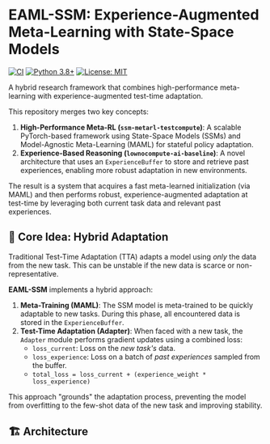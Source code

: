 # EAML-SSM: Experience-Augmented Meta-Learning with State-Space Models

[![CI](https://github.com/sunghunkwag/EAML-SSM/actions/workflows/ci.yml/badge.svg)](https://github.com/sunghunkwag/EAML-SSM/actions/workflows/ci.yml)
[![Python 3.8+](https://img.shields.io/badge/python-3.8%2B-blue.svg)](https://www.python.org/downloads/release/python-380/)
[![License: MIT](https://img.shields.io/badge/License-MIT-yellow.svg)](https://opensource.org/licenses/MIT)

A hybrid research framework that combines high-performance meta-learning with experience-augmented test-time adaptation.

This repository merges two key concepts:
1.  **High-Performance Meta-RL (`ssm-metarl-testcompute`)**: A scalable PyTorch-based framework using State-Space Models (SSMs) and Model-Agnostic Meta-Learning (MAML) for stateful policy adaptation.
2.  **Experience-Based Reasoning (`lownocompute-ai-baseline`)**: A novel architecture that uses an `ExperienceBuffer` to store and retrieve past experiences, enabling more robust adaptation in new environments.

The result is a system that acquires a fast meta-learned initialization (via MAML) and then performs robust, experience-augmented adaptation at test-time by leveraging both current task data and relevant past experiences.

## 🎯 Core Idea: Hybrid Adaptation

Traditional Test-Time Adaptation (TTA) adapts a model using *only* the data from the new task. This can be unstable if the new data is scarce or non-representative.

**EAML-SSM** implements a hybrid approach:

1.  **Meta-Training (MAML)**: The SSM model is meta-trained to be quickly adaptable to new tasks. During this phase, all encountered data is stored in the `ExperienceBuffer`.
2.  **Test-Time Adaptation (Adapter)**: When faced with a new task, the `Adapter` module performs gradient updates using a combined loss:
    * `loss_current`: Loss on the *new task's* data.
    * `loss_experience`: Loss on a batch of *past experiences* sampled from the buffer.
    * `total_loss = loss_current + (experience_weight * loss_experience)`

This approach "grounds" the adaptation process, preventing the model from overfitting to the few-shot data of the new task and improving stability.

## 🏗️ Architecture
